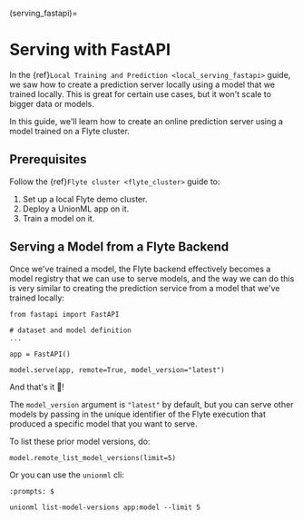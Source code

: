 (serving_fastapi)=

# Serving with FastAPI

In the {ref}`Local Training and Prediction <local_serving_fastapi>` guide, we saw how to
create a prediction server locally using a model that we trained locally. This is great
for certain use cases, but it won't scale to bigger data or models.

In this guide, we'll learn how to create an online prediction server using a model
trained on a Flyte cluster.

## Prerequisites

Follow the {ref}`Flyte cluster <flyte_cluster>` guide to:

1. Set up a local Flyte demo cluster.
2. Deploy a UnionML app on it.
3. Train a model on it.

## Serving a Model from a Flyte Backend

Once we've trained a model, the Flyte backend effectively becomes a model registry that
we can use to serve models, and the way we can do this is very similar to creating the
prediction service from a model that we've trained locally:

```{code-block} python
from fastapi import FastAPI

# dataset and model definition
...

app = FastAPI()

model.serve(app, remote=True, model_version="latest")
```

And that's it 🙌!

The `model_version` argument is `"latest"` by default, but you can serve other
models by passing in the unique identifier of the Flyte execution that produced a specific
model that you want to serve.

To list these prior model versions, do:

```{code-block} python
model.remote_list_model_versions(limit=5)
```

Or you can use the `unionml` cli:

```{prompt} bash
:prompts: $

unionml list-model-versions app:model --limit 5
```
